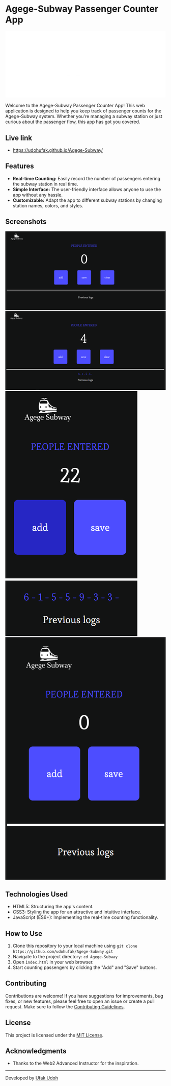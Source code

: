 # Agege-Subway Passenger Counter App

![Agege-Subway Logo](Images/logo.png)

Welcome to the Agege-Subway Passenger Counter App! This web application is designed to help you keep track of passenger counts for the Agege-Subway system. Whether you're managing a subway station or just curious about the passenger flow, this app has got you covered.

## Live link
- https://udohufak.github.io/Agege-Subway/

## Features

- **Real-time Counting:** Easily record the number of passengers entering the subway station in real time.
- **Simple Interface:** The user-friendly interface allows anyone to use the app without any hassle.
- **Customizable:** Adapt the app to different subway stations by changing station names, colors, and styles.

## Screenshots

![View 1](screenshot1.png)
![View 2](screenshot2.png)
![View 3](screenshot3.png)
![View 4](screenshot4.png)

## Technologies Used

- HTML5: Structuring the app's content.
- CSS3: Styling the app for an attractive and intuitive interface.
- JavaScript (ES6+): Implementing the real-time counting functionality.

## How to Use

1. Clone this repository to your local machine using `git clone https://github.com/udohufak/Agege-Subway.git`
2. Navigate to the project directory: `cd Agege-Subway`
3. Open `index.html` in your web browser.
4. Start counting passengers by clicking the "Add" and "Save" buttons.

## Contributing

Contributions are welcome! If you have suggestions for improvements, bug fixes, or new features, please feel free to open an issue or create a pull request. Make sure to follow the [Contributing Guidelines](CONTRIBUTING.md).

## License

This project is licensed under the [MIT License](LICENSE).

## Acknowledgments

- Thanks to the Web2 Advanced Instructor for the inspiration.

---

Developed by [Ufak Udoh](https://github.com/udohufak)
